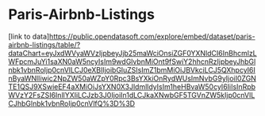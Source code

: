 # Paris-Airbnb-Listings

[link to data]https://public.opendatasoft.com/explore/embed/dataset/paris-airbnb-listings/table/?dataChart=eyJxdWVyaWVzIjpbeyJjb25maWciOnsiZGF0YXNldCI6InBhcmlzLWFpcmJuYi1saXN0aW5ncyIsIm9wdGlvbnMiOnt9fSwiY2hhcnRzIjpbeyJhbGlnbk1vbnRoIjp0cnVlLCJ0eXBlIjoibGluZSIsImZ1bmMiOiJBVkciLCJ5QXhpcyI6InByaWNlIiwic2NpZW50aWZpY0Rpc3BsYXkiOnRydWUsImNvbG9yIjoiI0ZGNTE1QSJ9XSwieEF4aXMiOiJsYXN0X3JldmlldyIsIm1heHBvaW50cyI6IiIsInRpbWVzY2FsZSI6InllYXIiLCJzb3J0IjoiIn1dLCJkaXNwbGF5TGVnZW5kIjp0cnVlLCJhbGlnbk1vbnRoIjp0cnVlfQ%3D%3D
